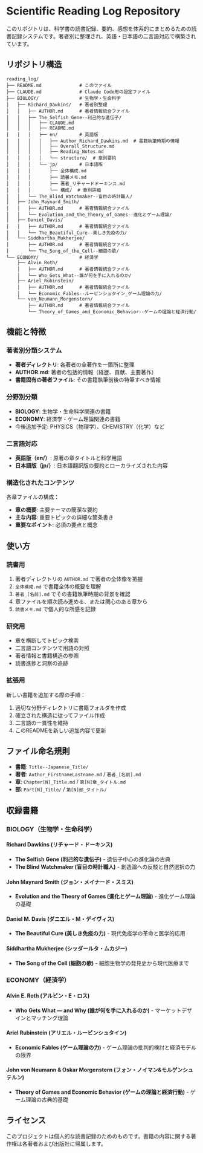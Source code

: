 # Scientific Reading Log Repository

このリポジトリは、科学書の読書記録、要約、感想を体系的にまとめるための読書記録システムです。著者別に整理され、英語・日本語の二言語対応で構築されています。

## リポジトリ構造

```
reading_log/
├── README.md              # このファイル
├── CLAUDE.md              # Claude Code用の設定ファイル
├── BIOLOGY/               # 生物学・生命科学
│   ├── Richard_Dawkins/   # 著者別整理
│   │   ├── AUTHOR.md      # 著者情報統合ファイル
│   │   ├── The_Selfish_Gene--利己的な遺伝子/
│   │   │   ├── CLAUDE.md
│   │   │   ├── README.md
│   │   │   ├── en/        # 英語版
│   │   │   │   ├── Author_Richard_Dawkins.md  # 書籍執筆時期の情報
│   │   │   │   ├── Overall_Structure.md
│   │   │   │   ├── Reading_Notes.md
│   │   │   │   └── structure/  # 章別要約
│   │   │   └── jp/        # 日本語版
│   │   │       ├── 全体構成.md
│   │   │       ├── 読書メモ.md
│   │   │       ├── 著者_リチャードドーキンス.md
│   │   │       └── 構成/  # 章別詳細
│   │   └── The_Blind_Watchmaker--盲目の時計職人/
│   ├── John_Maynard_Smith/
│   │   ├── AUTHOR.md      # 著者情報統合ファイル
│   │   └── Evolution_and_the_Theory_of_Games--進化とゲーム理論/
│   ├── Daniel_Davis/
│   │   ├── AUTHOR.md      # 著者情報統合ファイル
│   │   └── The_Beautiful_Cure--美しき免疫の力/
│   └── Siddhartha_Mukherjee/
│       ├── AUTHOR.md      # 著者情報統合ファイル
│       └── The_Song_of_the_Cell--細胞の歌/
└── ECONOMY/               # 経済学
    ├── Alvin_Roth/
    │   ├── AUTHOR.md      # 著者情報統合ファイル
    │   └── Who_Gets_What--誰が何を手に入れるのか/
    ├── Ariel_Rubinstein/
    │   ├── AUTHOR.md      # 著者情報統合ファイル
    │   └── Economic_Fables--ルービンシュタイン_ゲーム理論の力/
    └── von_Neumann_Morgenstern/
        ├── AUTHOR.md      # 著者情報統合ファイル
        └── Theory_of_Games_and_Economic_Behavior--ゲームの理論と経済行動/
```

## 機能と特徴

### 著者別分類システム
- **著者ディレクトリ**: 各著者の全著作を一箇所に整理
- **AUTHOR.md**: 著者の包括的情報（経歴、貢献、主要著作）
- **書籍固有の著者ファイル**: その書籍執筆前後の特筆すべき情報

### 分野別分類
- **BIOLOGY**: 生物学・生命科学関連の書籍
- **ECONOMY**: 経済学・ゲーム理論関連の書籍
- 今後追加予定: PHYSICS（物理学）、CHEMISTRY（化学）など

### 二言語対応
- **英語版（en/）**: 原著の章タイトルと科学用語
- **日本語版（jp/）**: 日本語翻訳版の要約とローカライズされた内容

### 構造化されたコンテンツ
各章ファイルの構成：
- **章の概要**: 主要テーマの簡潔な要約
- **主な内容**: 重要トピックの詳細な箇条書き
- **重要なポイント**: 必須の要点と概念

## 使い方

### 読書用
1. 著者ディレクトリの `AUTHOR.md` で著者の全体像を把握
2. `全体構成.md` で書籍全体の概要を理解
3. `著者_[名前].md` でその書籍執筆時期の背景を確認  
4. 章ファイルを順次読み進める、または関心のある章から
5. `読書メモ.md` で個人的な所感を記録

### 研究用
- 章を横断してトピック検索
- 二言語コンテンツで用語の対照
- 著者情報と書籍構造の参照
- 読書進捗と洞察の追跡

### 拡張用
新しい書籍を追加する際の手順：
1. 適切な分野ディレクトリに書籍フォルダを作成
2. 確立された構造に従ってファイル作成
3. 二言語の一貫性を維持
4. このREADMEを新しい追加内容で更新

## ファイル命名規則
- **書籍**: `Title--Japanese_Title/`
- **著者**: `Author_FirstnameLastname.md` / `著者_[名前].md`
- **章**: `Chapter[N]_Title.md` / `第[N]章_タイトル.md`
- **部**: `Part[N]_Title/` / `第[N]部_タイトル/`

## 収録書籍

### BIOLOGY（生物学・生命科学）

#### Richard Dawkins (リチャード・ドーキンス)
- **The Selfish Gene (利己的な遺伝子)** - 遺伝子中心の進化論の古典
- **The Blind Watchmaker (盲目の時計職人)** - 創造論への反駁と自然選択の力

#### John Maynard Smith (ジョン・メイナード・スミス)
- **Evolution and the Theory of Games (進化とゲーム理論)** - 進化ゲーム理論の基礎

#### Daniel M. Davis (ダニエル・M・デイヴィス)
- **The Beautiful Cure (美しき免疫の力)** - 現代免疫学の革命と医学的応用

#### Siddhartha Mukherjee (シッダールタ・ムカジー)
- **The Song of the Cell (細胞の歌)** - 細胞生物学の発見史から現代医療まで

### ECONOMY（経済学）

#### Alvin E. Roth (アルビン・E・ロス)
- **Who Gets What — and Why (誰が何を手に入れるのか)** - マーケットデザインとマッチング理論

#### Ariel Rubinstein (アリエル・ルービンシュタイン)
- **Economic Fables (ゲーム理論の力)** - ゲーム理論の批判的検討と経済モデルの限界

#### John von Neumann & Oskar Morgenstern (フォン・ノイマン&モルゲンシュテルン)
- **Theory of Games and Economic Behavior (ゲームの理論と経済行動)** - ゲーム理論の古典的基礎

## ライセンス

このプロジェクトは個人的な読書記録のためのものです。書籍の内容に関する著作権は各著者および出版社に帰属します。
